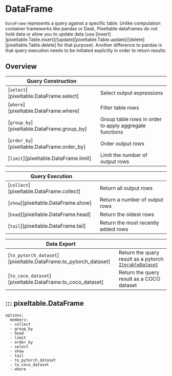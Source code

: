 # DataFrame

`DataFrame` represents a query against a specific table. Unlike computation container frameworks like pandas or Dask,
Pixeltable dataframes do not hold data or allow you to update data
(use [insert][pixeltable.Table.insert]/[update][pixeltable.Table.update]/[delete][pixeltable.Table.delete]
for that purpose).
Another difference to pandas is that query execution needs to be initiated explicitly in order to return results.

## Overview

| Query Construction                          |                                                        |
|---------------------------------------------|--------------------------------------------------------|
| [`select`][pixeltable.DataFrame.select]     | Select output expressions                              |
| [`where`][pixeltable.DataFrame.where]       | Filter table rows                                      |
| [`group_by`][pixeltable.DataFrame.group_by] | Group table rows in order to apply aggregate functions |
| [`order_by`][pixeltable.DataFrame.order_by] | Order output rows                                      |
| [`limit`][pixeltable.DataFrame.limit]       | Limit the number of output rows                        |

| Query Execution                           |                                     |
|-------------------------------------------|-------------------------------------|
| [`collect`][pixeltable.DataFrame.collect] | Return all output rows              |
| [`show`][pixeltable.DataFrame.show]       | Return a number of output rows      |
| [`head`][pixeltable.DataFrame.head]       | Return the oldest rows              |
| [`tail`][pixeltable.DataFrame.tail]       | Return the most recently added rows |

| Data Export                                                     |                                                                                                                                      |
|-----------------------------------------------------------------|--------------------------------------------------------------------------------------------------------------------------------------|
| [`to_pytorch_dataset`][pixeltable.DataFrame.to_pytorch_dataset] | Return the query result as a pytorch [`IterableDataset`](https://pytorch.org/docs/stable/data.html#torch.utils.data.IterableDataset) |
| [`to_coco_dataset`][pixeltable.DataFrame.to_coco_dataset]       | Return the query result as a COCO dataset                                                                                            |

## ::: pixeltable.DataFrame

    options:
      members:
      - collect
      - group_by
      - head
      - limit
      - order_by
      - select
      - show
      - tail
      - to_pytorch_dataset
      - to_coco_dataset
      - where
